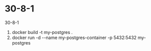 # 30-8-1
30-8-1

1. docker build -t my-postgres .
2. docker run -d --name my-postgres-container -p 5432:5432 my-postgres
